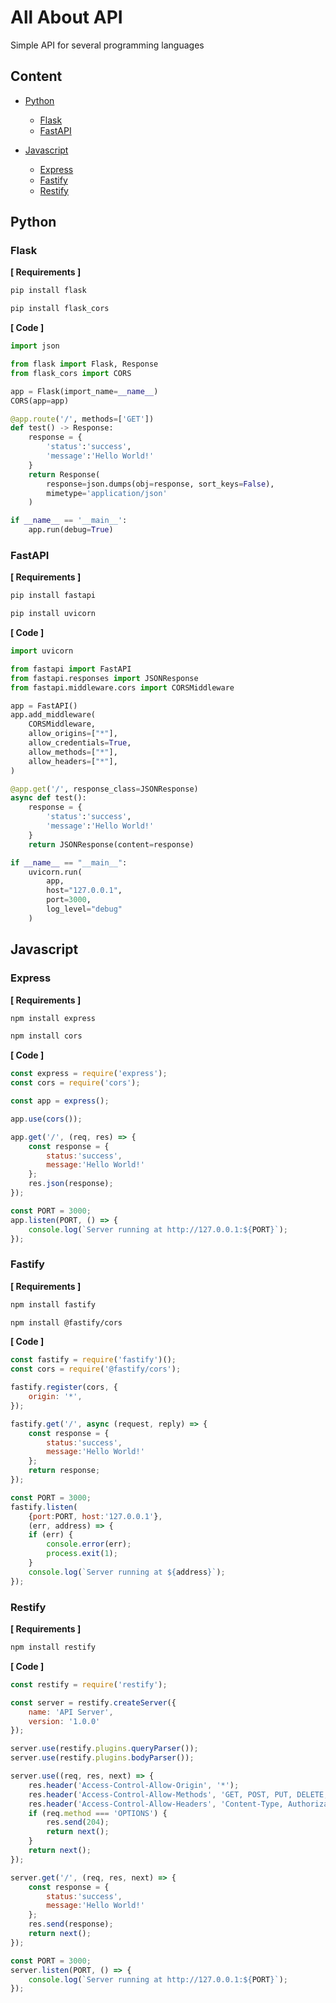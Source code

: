# All About API
Simple API for several programming languages

## Content

- [Python](#python)
  - [Flask](#flask)
  - [FastAPI](#fastapi)

- [Javascript](#javascript)
  - [Express](#express)
  - [Fastify](#fastify)
  - [Restify](#restify)

## Python

### Flask

**[ Requirements ]**

```sh
pip install flask
```

```sh
pip install flask_cors
```

**[ Code ]**

```py
import json

from flask import Flask, Response
from flask_cors import CORS

app = Flask(import_name=__name__)
CORS(app=app)

@app.route('/', methods=['GET'])
def test() -> Response:
    response = {
        'status':'success',
        'message':'Hello World!'
    }
    return Response(
        response=json.dumps(obj=response, sort_keys=False),
        mimetype='application/json'
    )

if __name__ == '__main__':
    app.run(debug=True)
```

### FastAPI

**[ Requirements ]**

```sh
pip install fastapi
```

```sh
pip install uvicorn
```

**[ Code ]**

```py
import uvicorn

from fastapi import FastAPI
from fastapi.responses import JSONResponse
from fastapi.middleware.cors import CORSMiddleware

app = FastAPI()
app.add_middleware(
    CORSMiddleware,
    allow_origins=["*"],
    allow_credentials=True,
    allow_methods=["*"],
    allow_headers=["*"],
)

@app.get('/', response_class=JSONResponse)
async def test():
    response = {
        'status':'success',
        'message':'Hello World!'
    }
    return JSONResponse(content=response)

if __name__ == "__main__":
    uvicorn.run(
        app,
        host="127.0.0.1",
        port=3000,
        log_level="debug"
    )
```

## Javascript

### Express

**[ Requirements ]**

```sh
npm install express
```

```sh
npm install cors
```

**[ Code ]**

```js
const express = require('express');
const cors = require('cors');

const app = express();

app.use(cors());

app.get('/', (req, res) => {
    const response = {
        status:'success',
        message:'Hello World!'
    };
    res.json(response);
});

const PORT = 3000;
app.listen(PORT, () => {
    console.log(`Server running at http://127.0.0.1:${PORT}`);
});
```

### Fastify

**[ Requirements ]**

```sh
npm install fastify
```

```sh
npm install @fastify/cors
```

**[ Code ]**

```js
const fastify = require('fastify')();
const cors = require('@fastify/cors');

fastify.register(cors, {
    origin: '*',
});

fastify.get('/', async (request, reply) => {
    const response = {
        status:'success',
        message:'Hello World!'
    };
    return response;
});

const PORT = 3000;
fastify.listen(
    {port:PORT, host:'127.0.0.1'},
    (err, address) => {
    if (err) {
        console.error(err);
        process.exit(1);
    }
    console.log(`Server running at ${address}`);
});
```

### Restify

**[ Requirements ]**

```sh
npm install restify
```

**[ Code ]**

```js
const restify = require('restify');

const server = restify.createServer({
    name: 'API Server',
    version: '1.0.0'
});

server.use(restify.plugins.queryParser());
server.use(restify.plugins.bodyParser());

server.use((req, res, next) => {
    res.header('Access-Control-Allow-Origin', '*');
    res.header('Access-Control-Allow-Methods', 'GET, POST, PUT, DELETE, OPTIONS');
    res.header('Access-Control-Allow-Headers', 'Content-Type, Authorization');
    if (req.method === 'OPTIONS') {
        res.send(204);
        return next();
    }
    return next();
});

server.get('/', (req, res, next) => {
    const response = {
        status:'success',
        message:'Hello World!'
    };
    res.send(response);
    return next();
});

const PORT = 3000;
server.listen(PORT, () => {
    console.log(`Server running at http://127.0.0.1:${PORT}`);
});
```